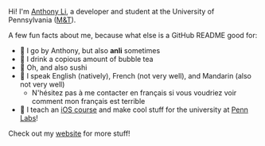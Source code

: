 Hi! I'm [Anthony Li](https://anli.dev), a developer and student at the University of Pennsylvania ([M&T](https://fisher.wharton.upenn.edu)).

A few fun facts about me, because what else is a GitHub README good for:
* :wave: I go by Anthony, but also **anli** sometimes
* :bubble_tea: I drink a copious amount of bubble tea
* :sushi: Oh, and also sushi
* :speech_balloon: I speak English (natively), French (not very well), and Mandarin (also not very well)
    * N'hésitez pas à me contacter en français si vous voudriez voir comment mon français est terrible
* :iphone: I teach an [iOS course](https://www.seas.upenn.edu/~cis1951/25sp/) and make cool stuff for the university at [Penn Labs](https://pennlabs.org)!

Check out my [website](https://anli.dev) for more stuff!